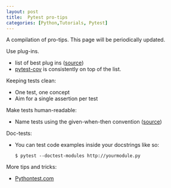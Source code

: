 ```yaml
---
layout: post
title:  Pytest pro-tips
categories: [Python,Tutorials, Pytest]
---
```


A compilation of pro-tips. This page will be periodically updated.

Use plug-ins.
* list of best plug ins ([source](https://pythontest.com/pytest/finding-top-pytest-plugins/))
* [pytest-cov](https://pypi.org/project/pytest-cov/) is consistently on top of the list.

Keeping tests clean:
* One test, one concept
* Aim for a single assertion per test

Make tests human-readable:
* Name tests using the given-when-then convention ([source](https://testdriven.io/tips/0f25ebb7-d5c1-4040-b78e-ac48e8f0a014/))

Doc-tests:
* You can test code examples inside your docstrings like so:
    ```
    $ pytest --doctest-modules http://yourmodule.py
    ```

More tips and tricks:
* [Pythontest.com](https://pythontest.com/pytest-tips-tricks/#markers)
